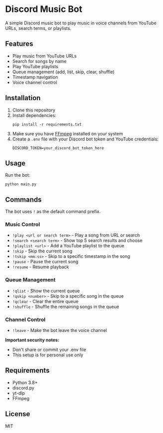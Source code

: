# Discord Music Bot

A simple Discord music bot to play music in voice channels from YouTube URLs, search terms, or playlists.

## Features

- Play music from YouTube URLs
- Search for songs by name
- Play YouTube playlists
- Queue management (add, list, skip, clear, shuffle)
- Timestamp navigation
- Voice channel control

## Installation

1. Clone this repository
2. Install dependencies:
   ```
   pip install -r requirements.txt
   ```
3. Make sure you have [FFmpeg](https://ffmpeg.org/download.html) installed on your system
4. Create a `.env` file with your Discord bot token and YouTube credentials:
   ```
   DISCORD_TOKEN=your_discord_bot_token_here
   ```

## Usage

Run the bot:
```
python main.py
```

## Commands

The bot uses `!` as the default command prefix.

### Music Control
- `!play <url or search term>` - Play a song from URL or search
- `!search <search term>` - Show top 5 search results and choose
- `!playlist <url>` - Add a YouTube playlist to the queue
- `!skip` - Skip the current song
- `!tskip <mm:ss>` - Skip to a specific timestamp in the song
- `!pause` - Pause the current song
- `!resume` - Resume playback

### Queue Management
- `!qlist` - Show the current queue
- `!qskip <number>` - Skip to a specific song in the queue
- `!qclear` - Clear the entire queue
- `!shuffle` - Shuffle the remaining songs in the queue

### Channel Control
- `!leave` - Make the bot leave the voice channel

**Important security notes:**
- Don't share or commit your .env file
- This setup is for personal use only

## Requirements

- Python 3.8+
- discord.py
- yt-dlp
- FFmpeg

## License

MIT 